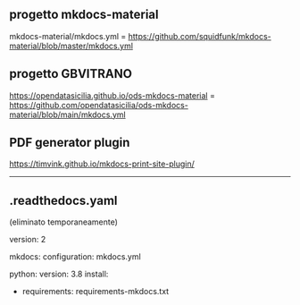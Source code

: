 ## progetto mkdocs-material

mkdocs-material/mkdocs.yml = https://github.com/squidfunk/mkdocs-material/blob/master/mkdocs.yml


## progetto GBVITRANO

https://opendatasicilia.github.io/ods-mkdocs-material = https://github.com/opendatasicilia/ods-mkdocs-material/blob/main/mkdocs.yml 

## PDF generator plugin

https://timvink.github.io/mkdocs-print-site-plugin/

---

## .readthedocs.yaml

(eliminato temporaneamente) 

version: 2

mkdocs:
  configuration: mkdocs.yml

python:
  version: 3.8
  install:
  - requirements: requirements-mkdocs.txt
